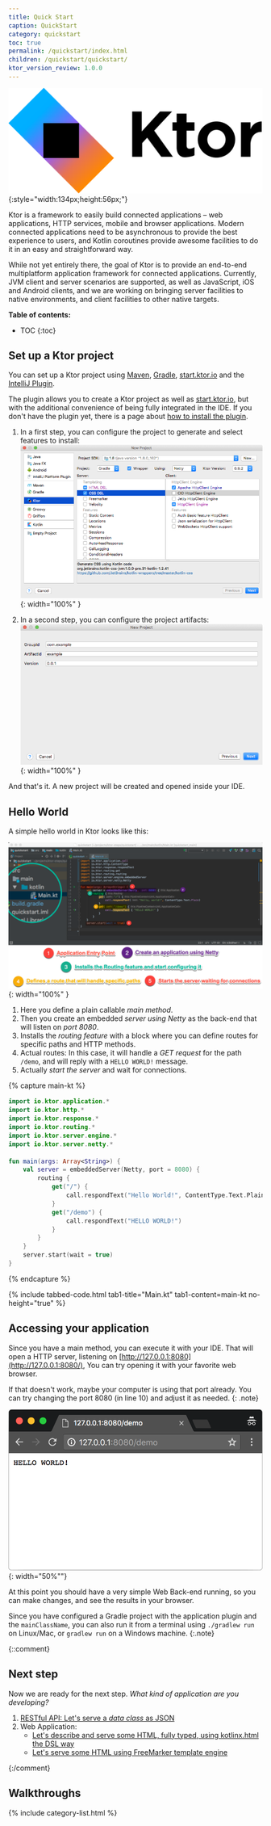 ```yaml
---
title: Quick Start
caption: QuickStart
category: quickstart
toc: true
permalink: /quickstart/index.html
children: /quickstart/quickstart/
ktor_version_review: 1.0.0
---
```


![Ktor logo](/assets/images/ktor_logo.svg){:style="width:134px;height:56px;"}
 
Ktor is a framework to easily build connected applications – web applications, HTTP services, mobile and browser applications.
Modern connected applications need to be asynchronous to provide the best experience to users, and Kotlin coroutines provide
awesome facilities to do it in an easy and straightforward way. 

While not yet entirely there, the goal of Ktor is to provide an end-to-end multiplatform application framework for connected applications. 
Currently, JVM client and server scenarios are supported, as well as JavaScript, iOS and Android clients, and we are working on bringing server facilities to native
environments, and client facilities to other native targets.

**Table of contents:**

* TOC
{:toc}

## Set up a Ktor project

You can set up a Ktor project using [Maven](/quickstart/quickstart/maven.html), [Gradle](/quickstart/quickstart/gradle.html), [start.ktor.io](/quickstart/generator.html#) and the [IntelliJ Plugin](/quickstart/quickstart/intellij-idea.html).

The plugin allows you to create a Ktor project as well as [start.ktor.io](/quickstart/generator.html#), but with the additional convenience of being fully integrated in the IDE.
If you don't have the plugin yet, there is a page about [how to install the plugin](/quickstart/quickstart/intellij-idea/plugin.html).

1) In a first step, you can configure the project to generate and select features to install:
![](/quickstart/quickstart/intellij-idea/plugin/ktor-plugin-1.png){: width="100%" }

2) In a second step, you can configure the project artifacts:
![](/quickstart/quickstart/intellij-idea/plugin/ktor-plugin-2.png){: width="100%" }

And that's it. A new project will be created and opened inside your IDE.

## Hello World

A simple hello world in Ktor looks like this:

![Ktor Hello World](/quickstart/1/ktor_hello_world_main.png){: width="100%" }

1. Here you define a plain callable *main method*.
2. Then you create an embedded *server using Netty* as the back-end that will listen on *port 8080*.
3. Installs the *routing feature* with a block where you can define routes for specific paths and HTTP methods.
4. Actual routes: In this case, it will handle a *GET request* for the path `/demo`, and will reply with a `HELLO WORLD!` message.
5. Actually *start the server* and wait for connections.

{% capture main-kt %}
```kotlin
import io.ktor.application.*
import io.ktor.http.*
import io.ktor.response.*
import io.ktor.routing.*
import io.ktor.server.engine.*
import io.ktor.server.netty.*

fun main(args: Array<String>) {
    val server = embeddedServer(Netty, port = 8080) {
        routing {
            get("/") {
                call.respondText("Hello World!", ContentType.Text.Plain)
            }
            get("/demo") {
                call.respondText("HELLO WORLD!")
            }
        }
    }
    server.start(wait = true)
}
```
{% endcapture %}

{% include tabbed-code.html
    tab1-title="Main.kt" tab1-content=main-kt
    no-height="true"
%}


## Accessing your application

Since you have a main method, you can execute it with your IDE. That will open a HTTP server,
listening on [http://127.0.0.1:8080](http://127.0.0.1:8080/), You can try opening it with your favorite web browser.

If that doesn't work, maybe your computer is using that port already. You can try changing the
port 8080 (in line 10) and adjust it as needed.
{: .note}

![Ktor Hello World Browser](/quickstart/1/screenshot.png){: width="50%""}

At this point you should have a very simple Web Back-end running, so you can make changes,
and see the results in your browser.

Since you have configured a Gradle project with the application plugin and the `mainClassName`,
you can also run it from a terminal using `./gradlew run` on Linux/Mac, or `gradlew run` on a Windows machine.
{:.note}

{::comment}
## Next step

Now we are ready for the next step. *What kind of application are you developing?*

1. [RESTful API: Let's serve a *data class* as JSON](/quickstart/restful.html)
2. Web Application:
    * [Let's describe and serve some HTML, fully typed, using kotlinx.html the DSL way](/quickstart/html-dsl.html)
    * [Let's serve some HTML using FreeMarker template engine](/quickstart/html-freemarker.html)
    
{:/comment}

## Walkthroughs

{% include category-list.html %}
